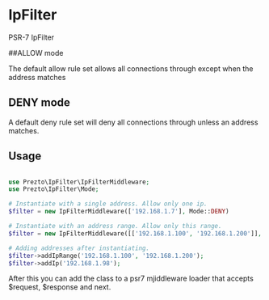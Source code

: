 # IpFilter
PSR-7 IpFilter

##ALLOW mode

The default allow rule set allows all connections through except when the address matches

## DENY mode

A default deny rule set will deny all connections through unless an address matches.

## Usage

```php

use Prezto\IpFilter\IpFilterMiddleware;
use Prezto\IpFilter\Mode;

# Instantiate with a single address. Allow only one ip.
$filter = new IpFilterMiddleware(['192.168.1.7'], Mode::DENY)

# Instantiate with an address range. Allow only this range.
$filter = new IpFilterMiddleware([['192.168.1.100', '192.168.1.200']], Mode::DENY)

# Adding addresses after instantiating.
$filter->addIpRange('192.168.1.100', '192.168.1.200');
$filter->addIp('192.168.1.98');

```

After this you can add the class to a psr7 mjiddleware loader that accepts $request, $response and next.
